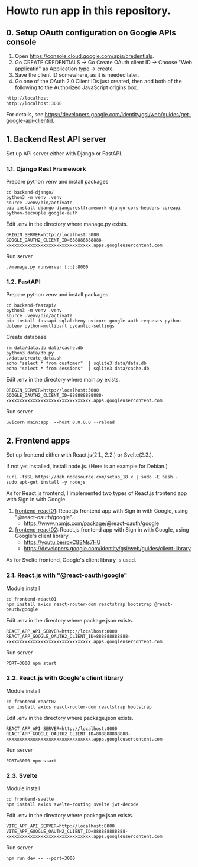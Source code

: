 # Howto run app in this repository.

## 0. <a name="googleapisetup">Setup OAuth configuration on Google APIs console</a>

1. Open https://console.cloud.google.com/apis/credentials.
1. Go CREATE CREDENTIALS -> Go Create OAuth client ID -> Choose "Web applicatin" as Application type -> create.
1. Save the client ID somewhere, as it is needed later. 
1. Go one of the OAuth 2.0 Client IDs just created, then add both of the following to the Authorized JavaScript origins box.

~~~
http://localhost
http://localhost:3000
~~~

For details, see https://developers.google.com/identity/gsi/web/guides/get-google-api-clientid.

## 1. Backend Rest API server

Set up API server either with Django or FastAPI.

### 1.1. Django Rest Framework

Prepare python venv and install packages
~~~
cd backend-django/
python3 -m venv .venv
source .venv/bin/activate
pip install django djangorestframework django-cors-headers coreapi python-decouple google-auth
~~~

Edit .env in the directory where manage.py exists.
~~~
ORIGIN_SERVER=http://localhost:3000
GOOGLE_OAUTH2_CLIENT_ID=888888888888-xxxxxxxxxxxxxxxxxxxxxxxxxxxxxxxx.apps.googleusercontent.com
~~~

Run server
~~~
./manage.py runserver [::]:8000
~~~

### 1.2. FastAPI

Prepare python venv and install packages
~~~
cd backend-fastapi/
python3 -m venv .venv
source .venv/bin/activate
pip install fastapi sqlalchemy uvicorn google-auth requests python-dotenv python-multipart pydantic-settings
~~~

Create database
~~~
rm data/data.db data/cache.db
python3 data/db.py
./data/create_data.sh
echo "select * from customer"  | sqlite3 data/data.db
echo "select * from sessions"  | sqlite3 data/cache.db
~~~

Edit .env in the directory where main.py exists.
~~~
ORIGIN_SERVER=http://localhost:3000
GOOGLE_OAUTH2_CLIENT_ID=888888888888-xxxxxxxxxxxxxxxxxxxxxxxxxxxxxxxx.apps.googleusercontent.com
~~~

Run server
~~~
uvicorn main:app  --host 0.0.0.0 --reload
~~~

## 2. Frontend apps

Set up frontend either with React.js(2.1., 2.2.) or Svelte(2.3.).

If not yet installed, install node.js. (Here is an example for Debian.)
~~~
curl -fsSL https://deb.nodesource.com/setup_18.x | sudo -E bash -
sudo apt-get install -y nodejs
~~~

As for React.js frontend, I implemented two types of React.js frontend app with Sign in with Google.

1. [frontend-react01](frontend-react01): React.js frontend app with Sign in with Google, using "@react-oauth/google".
   - https://www.npmjs.com/package/@react-oauth/google
1. [frontend-react02](frontend-react02): React.js frontend app with Sign in with Google, using Google's client library.
   - https://youtu.be/roxC8SMs7HU
   - https://developers.google.com/identity/gsi/web/guides/client-library


As for Svelte frontend, Google's client library is used.

### 2.1. React.js with "@react-oauth/google"

Module install
~~~
cd frontend-react01
npm install axios react-router-dom reactstrap bootstrap @react-oauth/google
~~~

Edit .env in the directory where package.json exists.
~~~
REACT_APP_API_SERVER=http://localhost:8000
REACT_APP_GOOGLE_OAUTH2_CLIENT_ID=888888888888-xxxxxxxxxxxxxxxxxxxxxxxxxxxxxxxx.apps.googleusercontent.com
~~~

Run server
~~~
PORT=3000 npm start 
~~~

### 2.2. React.js with Google's client library

Module install
~~~
cd frontend-react02
npm install axios react-router-dom reactstrap bootstrap
~~~

Edit .env in the directory where package.json exists.
~~~
REACT_APP_API_SERVER=http://localhost:8000
REACT_APP_GOOGLE_OAUTH2_CLIENT_ID=888888888888-xxxxxxxxxxxxxxxxxxxxxxxxxxxxxxxx.apps.googleusercontent.com
~~~

Run server
~~~
PORT=3000 npm start 
~~~

### 2.3. Svelte

Module install
~~~
cd frontend-svelte
npm install axios svelte-routing svelte jwt-decode
~~~

Edit .env in the directory where package.json exists.
~~~
VITE_APP_API_SERVER=http://localhost:8000
VITE_APP_GOOGLE_OAUTH2_CLIENT_ID=888888888888-xxxxxxxxxxxxxxxxxxxxxxxxxxxxxxxx.apps.googleusercontent.com
~~~

Run server
~~~
npm run dev -- --port=3000
~~~

